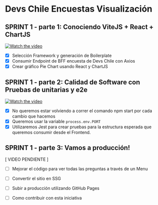 # Devs Chile Encuestas Visualización

## SPRINT 1 - parte 1: Conociendo ViteJS + React + ChartJS

[![Watch the video](https://img.youtube.com/vi/cz9NTY_ZH9g/maxresdefault.jpg)](https://youtu.be/cz9NTY_ZH9g)

 - [x] Selección Framework y generación de Boilerplate
 - [x] Consumir Endpoint de BFF encuesta de Devs Chile con Axios
 - [x] Crear gráfico Pie Chart usando React y ChartJS

## SPRINT 1 - parte 2: Calidad de Software con Pruebas de unitarias y e2e

[![Watch the video](https://img.youtube.com/vi/rcGel470WvU/maxresdefault.jpg)](https://youtu.be/rcGel470WvU)

  - [x] No queremos estar volviendo a correr el comando npm start por cada cambio que hacemos
  - [x] Queremos usar la variable `process.env.PORT`
  - [x] Utilizaremos Jest para crear pruebas para la estructura esperada que queremos consumir desde el Frontend. 

## SPRINT 1 - parte 3: Vamos a producción!

[ VIDEO PENDIENTE ]
  
  - [ ] Mejorar el código para ver todas las preguntas a través de un Menu
  - [ ] Convertir el sitio en SSG
  - [ ] Subir a producción utilizando GitHub Pages
  - [ ] Como contribuir con esta iniciativa
  
